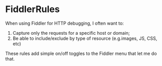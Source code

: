 # FiddlerRules

When using Fiddler for HTTP debugging, I often want to:

1. Capture only the requests for a specific host or domain;
2. Be able to include/exclude by type of resource (e.g.images, JS, CSS, etc)

These rules add simple on/off toggles to the Fiddler menu that let me do that.

